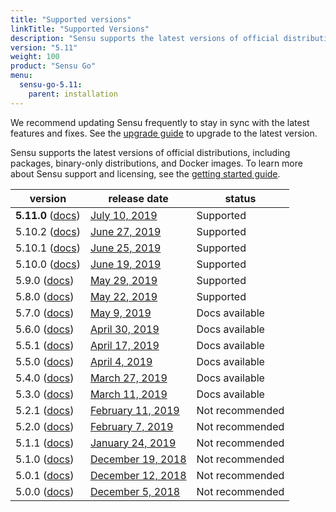 ```yaml
---
title: "Supported versions"
linkTitle: "Supported Versions"
description: "Sensu supports the latest versions of official distributions, including packages, binary-only distributions, and Docker images. Read the doc to learn about supported versions of Sensu."
version: "5.11"
weight: 100
product: "Sensu Go"
menu:
  sensu-go-5.11:
    parent: installation
---
```


We recommend updating Sensu frequently to stay in sync with the latest features and fixes.
See the [upgrade guide](/sensu-go/latest/installation/upgrade) to upgrade to the latest version.

Sensu supports the latest versions of official distributions, including packages, binary-only distributions, and Docker images.
To learn more about Sensu support and licensing, see the [getting started guide](../../getting-started/enterprise).

| version                     | release date     | status    |
| --------------------------- | ---------------- | --------- |
**5.11.0** ([docs](/sensu-go/5.11)) | [July 10, 2019](/sensu-go/5.11/release-notes/#5-11-0-release-notes) | Supported
5.10.2 ([docs](/sensu-go/5.10)) | [June 27, 2019](/sensu-go/5.10/release-notes/#5-10-2-release-notes) | Supported
5.10.1 ([docs](/sensu-go/5.10)) | [June 25, 2019](/sensu-go/5.10/release-notes/#5-10-1-release-notes) | Supported
5.10.0 ([docs](/sensu-go/5.10)) | [June 19, 2019](/sensu-go/5.10/release-notes/#5-10-0-release-notes) | Supported
5.9.0 ([docs](/sensu-go/5.9)) | [May 29, 2019](/sensu-go/5.9/release-notes/#5-9-0-release-notes)      | Supported
5.8.0 ([docs](/sensu-go/5.8)) | [May 22, 2019](/sensu-go/5.8/release-notes/#5-8-0-release-notes)      | Supported
5.7.0 ([docs](/sensu-go/5.7)) | [May 9, 2019](/sensu-go/5.7/release-notes/#5-7-0-release-notes)       | Docs available
5.6.0 ([docs](/sensu-go/5.6)) | [April 30, 2019](/sensu-go/5.6/release-notes/#5-6-0-release-notes)    | Docs available
5.5.1 ([docs](/sensu-go/5.5)) | [April 17, 2019](/sensu-go/5.5/release-notes/#5-5-1-release-notes)    | Docs available
5.5.0 ([docs](/sensu-go/5.5)) | [April 4, 2019](/sensu-go/5.5/release-notes/#5-5-0-release-notes)     | Docs available
5.4.0 ([docs](/sensu-go/5.4)) | [March 27, 2019](/sensu-go/5.4/release-notes/#5-4-0-release-notes)    | Docs available
5.3.0 ([docs](/sensu-go/5.3)) | [March 11, 2019](/sensu-go/5.3/release-notes/#5-3-0-release-notes)    | Docs available
5.2.1 ([docs](/sensu-go/5.2)) | [February 11, 2019](/sensu-go/5.2/release-notes/#5-2-1-release-notes) | Not recommended
5.2.0 ([docs](/sensu-go/5.2)) | [February 7, 2019](/sensu-go/5.2/release-notes/#5-2-0-release-notes)  | Not recommended
5.1.1 ([docs](/sensu-go/5.1)) | [January 24, 2019](/sensu-go/5.1/release-notes/#5-1-1-release-notes)  | Not recommended
5.1.0 ([docs](/sensu-go/5.1)) | [December 19, 2018](/sensu-go/5.1/release-notes/#5-1-0-release-notes) | Not recommended 
5.0.1 ([docs](/sensu-go/5.0)) | [December 12, 2018](/sensu-go/5.0/release-notes/#5-0-1-release-notes) | Not recommended
5.0.0 ([docs](/sensu-go/5.0)) | [December 5, 2018](/sensu-go/5.0/release-notes/#5-0-0-release-notes)  | Not recommended
